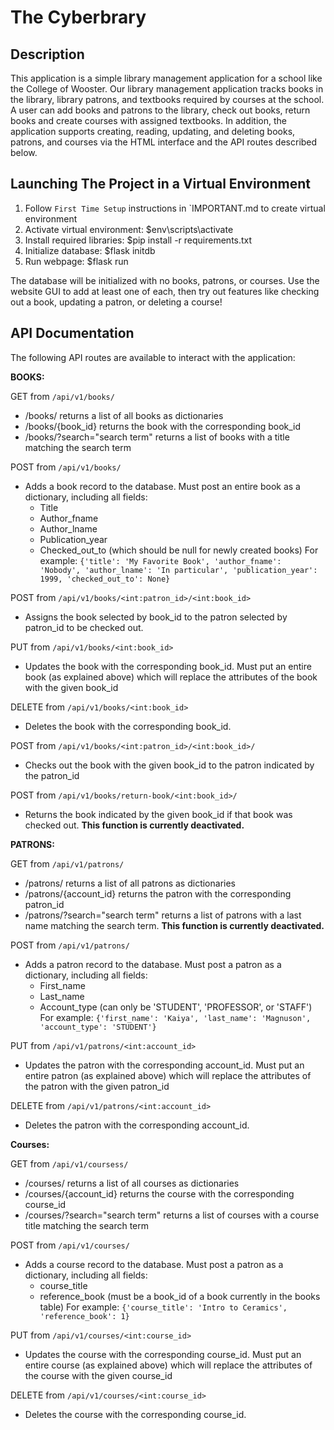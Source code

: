 # The Cyberbrary

## Description
This application is a simple library management application for a school like the College of Wooster. Our library management application tracks  books in the library, library patrons, and textbooks required by courses at the school. A user can add books and patrons to the library, check out books, return books and create courses with assigned textbooks. In addition, the application supports creating, reading, updating, and deleting books, patrons, and courses via the HTML interface and the API routes described below.

## Launching The Project in a Virtual Environment
1. Follow `First Time Setup` instructions in `IMPORTANT.md to create virtual environment
2. Activate virtual environment: $env\scripts\activate    
3. Install required libraries: $pip install -r requirements.txt
4. Initialize database: $flask initdb
5. Run webpage: $flask run
	
The database will be initialized with no books, patrons, or courses. Use the website GUI to add at least one of each, then try out features like
checking out a book, updating a patron, or deleting a course!
 
## API Documentation
The following API routes are available to interact with the application:

**BOOKS:**


GET from `/api/v1/books/`
* /books/ returns a list of all books as dictionaries 
* /books/{book_id} returns the book with the corresponding book_id
* /books/?search="search term" returns a list of books with a title matching the search term

POST from `/api/v1/books/`
* Adds a book record to the database. Must post an entire book as a dictionary, including all fields:
	+ Title
	+ Author_fname
	+ Author_lname
	+ Publication_year
	+ Checked_out_to (which should be null for newly created books)
For example: 
    ``{'title': 'My Favorite Book', 'author_fname': 'Nobody', 'author_lname': 'In particular', 'publication_year': 1999, 'checked_out_to': None}``
	
POST from `/api/v1/books/<int:patron_id>/<int:book_id>`
* Assigns the book selected by book_id to the patron selected by patron_id to be checked out.

PUT from `/api/v1/books/<int:book_id>`
* Updates the book with the corresponding book_id. Must put an entire book (as explained above) which will replace the attributes of the book with the given book_id

DELETE from `/api/v1/books/<int:book_id>`
* Deletes the book with the corresponding book_id.

POST from ``/api/v1/books/<int:patron_id>/<int:book_id>/``
* Checks out the book with the given book_id to the patron indicated by the patron_id

POST from ``/api/v1/books/return-book/<int:book_id>/``
* Returns the book indicated by the given book_id if that book was checked out. **This function is currently deactivated.**

**PATRONS:**


GET from `/api/v1/patrons/`
* /patrons/ returns a list of all patrons as dictionaries 
* /patrons/{account_id} returns the patron with the corresponding patron_id
* /patrons/?search="search term" returns a list of patrons with a last name matching the search term. **This function is currently deactivated.**

POST from `/api/v1/patrons/`
* Adds a patron record to the database. Must post a patron as a dictionary, including all fields:
	+ First_name
	+ Last_name
	+ Account_type (can only be 'STUDENT', 'PROFESSOR', or 'STAFF')
For example: 
    ``{'first_name': 'Kaiya', 'last_name': 'Magnuson', 'account_type': 'STUDENT'}``

PUT from `/api/v1/patrons/<int:account_id>`
* Updates the patron with the corresponding account_id. Must put an entire patron (as explained above) which will replace the attributes of the patron with the given patron_id

DELETE from `/api/v1/patrons/<int:account_id>`
* Deletes the patron with the corresponding account_id.


**Courses:**


GET from `/api/v1/coursess/`
* /courses/ returns a list of all courses as dictionaries 
* /courses/{account_id} returns the course with the corresponding course_id
* /courses/?search="search term" returns a list of courses with a course title matching the search term

POST from `/api/v1/courses/`
* Adds a course record to the database. Must post a patron as a dictionary, including all fields:
	+ course_title
	+ reference_book (must be a book_id of a book currently in the books table)
For example: 
    ``{'course_title': 'Intro to Ceramics', 'reference_book': 1}``

PUT from `/api/v1/courses/<int:course_id>`
* Updates the course with the corresponding course_id. Must put an entire course (as explained above) which will replace the attributes of the course with the given course_id

DELETE from `/api/v1/courses/<int:course_id>`
* Deletes the course with the corresponding course_id.